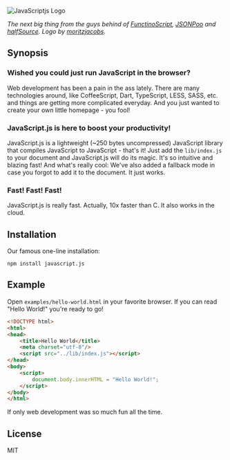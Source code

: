 ![JavaScriptjs Logo](https://raw.github.com/peerigon/JavaScript.js/master/gfx/Logo.png)

*The next big thing from the guys behind of [FunctinoScript](https://github.com/meaku/FunctinoScript), [JSONPoo](https://github.com/jhnns/JSONPoo) and [halfSource](https://github.com/meaku/halfSource). Logo by [moritzjacobs](https://github.com/moritzjacobs).*

## Synopsis

### Wished you could just run JavaScript in the browser?

Web development has been a pain in the ass lately. There are many technologies around, like CoffeeScript, Dart, TypeScript,
LESS, SASS, etc. and things are getting more complicated everyday. And you just wanted to create your own little homepage - you fool!

### JavaScript.js is here to boost your productivity!

JavaScript.js is a lightweight (~250 bytes uncompressed) JavaScript library that compiles JavaScript to JavaScript - that's
it! Just add the `lib/index.js` to your document and JavaScript.js will do its magic. It's so intuitive and blazing fast!
And what's really cool: We've also added a fallback mode in case you forgot to add it to the document. It just works.

### Fast! Fast! Fast!

JavaScript.js is really fast. Actually, 10x faster than C. It also works in the cloud.

## Installation

Our famous one-line installation:

`npm install javascript.js`

## Example

Open `examples/hello-world.html` in your favorite browser. If you can read "Hello World!" you're ready to go!

```html
<!DOCTYPE html>
<html>
<head>
    <title>Hello World</title>
    <meta charset="utf-8"/>
    <script src="../lib/index.js"></script>
</head>
<body>
    <script>
        document.body.innerHTML = "Hello World!";
    </script>
</body>
</html>
```

If only web development was so much fun all the time.

## License

MIT
